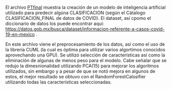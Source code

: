 El archivo [PTfinal](PTfinal_.ipynb) muestra la creación de un modelo de inteligencia artificial utilizado para predecir algúna CLASIFICACION (según el Cátalogo CLASIFICACION_FINAL de datos de COVID). El dataset, así cpomo el diccionario de datos los puede encontrar aquí: https://datos.gob.mx/busca/dataset/informacion-referente-a-casos-covid-19-en-mexico .

En este archivo viene el preprocesamiento de los datos, así como el uso de la librería CUML (la cual es óptima para utilizar varios algortimos conocidos aprovechando una GPU). Se utilizó selección de características así como la eliminación de algunas de menos peso para el modelo. Cabe señalar que se redujo la dimesnionalidad utilizando PCA(15) para mejorar los algoritmos utilizados, sin embargo y a pesar de que se notó mejora en algunos de estos, el mejor resultado se obtuvo con el RandomForestCalssifier utilizando todas las características seleccionadas.